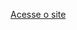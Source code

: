 <a href="https://otaviogoncalves.github.io/lojamega/menu.html"></a>
<a href="menu.html">Acesse o site</a>



